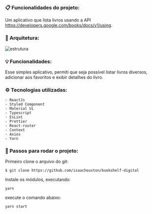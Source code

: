 ### :clipboard: Funcionalidades do projeto:

Um aplicativo que lista livros usando a API https://developers.google.com/books/docs/v1/using.

### :straight_ruler: Arquitetura:

![estrutura](https://user-images.githubusercontent.com/43249054/113227491-339bc500-9269-11eb-8c3e-0ee655d1a831.PNG)


### :bulb: Funcionalidades:

Esse simples aplicativo, permiti que seja possível listar livros diversos, adicionar aos favoritos e exibir detalhes do livro.


### ⚙️ Tecnologias utilizadas:

    - ReactJs
    - Styled Component
    - Material Ui
    - Typescript
    - EsLint
    - Prettier
    - React-router
    - Context 
    - Axios
    - Yarn
    
### :checkered_flag: Passos para rodar o projeto:

Primeiro clone o arquivo do git:

```
$ git clone https://github.com/isaachouston/bookshelf-digital
```

Instale os módulos, executando:

```
yarn
```

execute o comando abaixo:

```
yarn start
```






